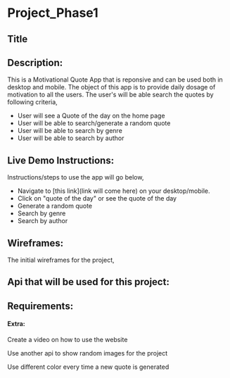 # Project_Phase1

## **Title**

## Description:

This is a Motivational Quote App that is reponsive and can be used both in desktop and mobile.
The object of this app is to provide daily dosage of motivation to all the users. The user's will be able search the quotes by following criteria,
- User will see a Quote of the day on the home page
- User will be able to search/generate a random quote
- User will be able to search by genre
- User will be able to search by author

## Live Demo Instructions:

Instructions/steps to use the app will go below,

- Navigate to [this link](link will come here) on your desktop/mobile.
- Click on "quote of the day" or see the quote of the day
- Generate a random quote
- Search by genre
- Search by author


## Wireframes: 

The initial wireframes for the project,

## Api that will be used for this project: 


## Requirements:


#### Extra:

Create a video on how to use the website

Use another api to show random images for the project

Use different color every time a new quote is generated



